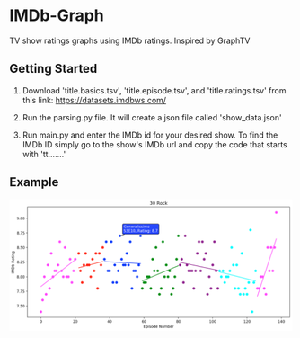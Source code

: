 # IMDb-Graph
TV show ratings graphs using IMDb ratings. Inspired by GraphTV

## Getting Started
1. Download 'title.basics.tsv', 'title.episode.tsv', and 'title.ratings.tsv' from this link: https://datasets.imdbws.com/

2. Run the parsing.py file. It will create a json file called 'show_data.json'

3. Run main.py and enter the IMDb id for your desired show. To find the IMDb ID simply go to the show's IMDb url and copy the code that starts with 'tt.......'

## Example

![Example](example.png)
